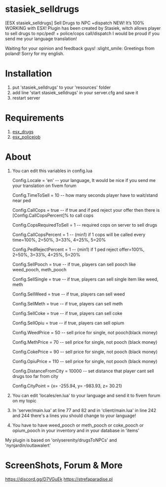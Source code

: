 # stasiek_selldrugs
[ESX stasiek_selldrugs] Sell Drugs to NPC +dispatch NEW!
It’s 100% WORKING with ESX! Plugin has been created by Stasiek, witch allows player to sell drugs to npc/ped! + police/cops call/dispatch
I would be proud if you send me your language translation!

Waiting for your opinion and feedback guys! :slight_smile: Greetings from poland!
Sorry for my english.

# Installation
1. put 'stasiek_selldrugs' to your 'resources' folder
2. add line 'start stasiek_selldrugs' in your server.cfg and save it
3. restart server

# Requirements
1. [esx_drugs](https://forum.fivem.net/t/release-esx-drugs/42637)
2. [esx_policejob](https://forum.fivem.net/t/release-esx-police-job/41559)

# About
1. You can edit this variables in config.lua 

	Config.Locale = 'en'    -- your language, It would be nice if you send me your translation on fivem forum
	
	Config.TimeToSell = 10  -- how many seconds player have to wait/stand near ped
	
	Config.CallCops = true  -- if true and if ped reject your offer then there is [Config.CallCopsPercent]% to call cops
	
	Config.CopsRequiredToSell = 1 -- required cops on server to sell drugs
	
	Config.CallCopsPercent = 1 -- (min1) if 1 cops will be called every time=100%, 2=50%, 3=33%, 4=25%, 5=20%
	
	Config.PedRejectPercent = 1 -- (min1) if 1 ped reject offer=100%, 2=50%, 3=33%, 4=25%, 5=20%
	
	Config.SellPooch = true -- if true, players can sell pooch like weed_pooch, meth_pooch
	
	Config.SellSingle = true -- if true, players can sell single item like weed, meth	
	
	Config.SellWeed = true	-- if true, players can sell weed
	
	Config.SellMeth = true	-- if true, players can sell meth
	
	Config.SellCoke = true	-- if true, players can sell coke
	
	Config.SellOpiu = true	-- if true, players can sell opium
	
	Config.WeedPrice = 50	-- sell price for single, not pooch(black money)
	
	Config.MethPrice = 70	-- sell price for single, not pooch (black money)
	
	Config.CokePrice = 90	-- sell price for single, not pooch (black money)
	
	Config.OpiuPrice = 110	-- sell price for single, not pooch (black money)
	
	Config.DistanceFromCity = 10000 -- set distance that player cant sell drugs too far from city
	
	Config.CityPoint = {x= -255.94, y= -983.93, z= 30.21}

2. You can edit 'locales/en.lua' to your language and send it to fivem forum on my topic

3. In 'server/main.lua' at line 77 and 82  and in 'client/main.lua' in line 242 and 244 there's a lines you should change to your language!

4. You have to have weed_pooch or meth_pooch or coke_pooch or opium_pooch in your inventory and in your database in 'items' 

My plugin is based on 'onlyserenity/drugsToNPCs' and 'nynjardin/outlawalert'


# ScreenShots, Forum & More
https://discord.gg/D7VGuEk
https://strefaparadise.pl